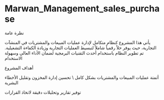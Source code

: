 # Marwan_Management_sales_purchase


نظرة عامة

يأتي هذا المشروع كنظام متكامل لإدارة عمليات المبيعات والمشتريات في المنشآت التجارية، حيث يوفر حلاً رقمياً شاملاً لتبسيط العمليات التجارية وزيادة الكفاءة التشغيلية. تم تطوير النظام باستخدام أحدث التقنيات البرمجية لضمان الأداء العالي وسهولة الاستخدام


أهداف المشروع

أتمتة عمليات المبيعات والمشتريات بشكل كامل
\\
تحسين إدارة المخزون وتقليل الأخطاء البشرية

توفير تقارير وتحليلات دقيقة لاتخاذ القرارات
